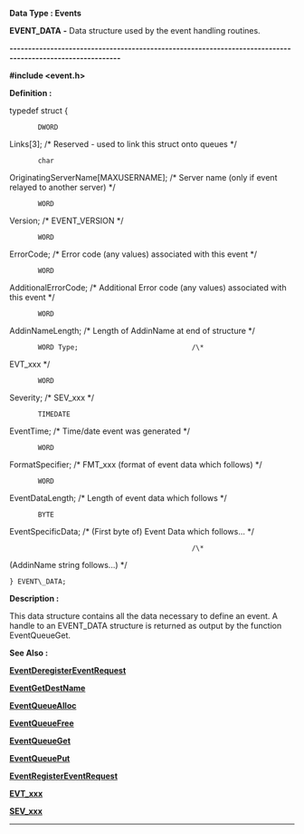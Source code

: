 




<!--
 /\* Font Definitions \*/
 @font-face
 {font-family:Courier;
 panose-1:2 7 4 9 2 2 5 2 4 4;}
@font-face
 {font-family:"Tms Rmn";
 panose-1:2 2 6 3 4 5 5 2 3 4;}
@font-face
 {font-family:Helv;
 panose-1:2 11 6 4 2 2 2 3 2 4;}
@font-face
 {font-family:"Cambria Math";
 panose-1:2 4 5 3 5 4 6 3 2 4;}
 /\* Style Definitions \*/
 p.MsoNormal, li.MsoNormal, div.MsoNormal
 {margin-top:0cm;
 margin-right:0cm;
 margin-bottom:8.0pt;
 margin-left:0cm;
 line-height:107%;
 font-size:11.0pt;
 font-family:"Calibri",sans-serif;}
.MsoChpDefault
 {font-size:11.0pt;}
.MsoPapDefault
 {margin-bottom:8.0pt;
 line-height:107%;}
 /\* Page Definitions \*/
 @page WordSection1
 {size:612.0pt 792.0pt;
 margin:72.0pt 72.0pt 72.0pt 72.0pt;}
div.WordSection1
 {page:WordSection1;}
-->




 


**Data Type : Events**



**EVENT\_DATA** **-** Data
structure used by the event handling routines.


**----------------------------------------------------------------------------------------------------------**



**#include
<event.h>**



**Definition :**



typedef struct     {


           DWORD
Links[3];                       /\* Reserved - used to link this struct onto
queues \*/


           char
OriginatingServerName[MAXUSERNAME]; /\* Server name (only if event relayed to
another server) \*/


           WORD
Version;                 /\* EVENT\_VERSION \*/


           WORD
ErrorCode;                       /\* Error code (any values) associated with
this event \*/


           WORD
AdditionalErrorCode;     /\* Additional Error code (any values) associated with
this event \*/


           WORD
AddinNameLength;         /\* Length of AddinName at end of structure \*/


           WORD Type;                            /\*
EVT\_xxx \*/


           WORD
Severity;                /\* SEV\_xxx \*/


           TIMEDATE
EventTime;           /\* Time/date event was generated \*/


           WORD
FormatSpecifier;         /\* FMT\_xxx (format of event data which follows) \*/


           WORD
EventDataLength;         /\* Length of event data which follows \*/


           BYTE
EventSpecificData;               /\* (First byte of) Event Data which follows...
\*/


                                                 /\*
(AddinName string follows...) \*/


    } EVENT\_DATA;


 


**Description :**



This data
structure contains all the data necessary to define an event.  A handle to an
EVENT\_DATA structure is returned as output by the function EventQueueGet.


 **See Also :**


**[EventDeregisterEventRequest](EventDeregisterEventRequest.md)**


**[EventGetDestName](EventGetDestName.md)**


**[EventQueueAlloc](EventQueueAlloc.md)**


**[EventQueueFree](EventQueueFree.md)**


**[EventQueueGet](EventQueueGet.md)**


**[EventQueuePut](EventQueuePut.md)**


**[EventRegisterEventRequest](EventRegisterEventRequest.md)**


**[EVT\_xxx](notes:///8525872100478C66/61FD4E9848264AD28525620B006BA8BD/00EB004E00DC007F85255E8A0077FF23)**


**[SEV\_xxx](notes:///8525872100478C66/61FD4E9848264AD28525620B006BA8BD/00D0001E0008006E85255E8A0077FF24)**



----------------------------------------------------------------------------------------------------------


 





